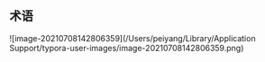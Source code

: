 ## 术语



![image-20210708142806359](/Users/peiyang/Library/Application Support/typora-user-images/image-20210708142806359.png)

